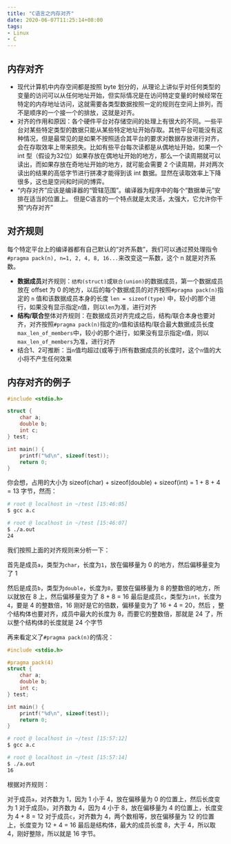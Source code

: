 ```yaml
---
title: "C语言之内存对齐"
date: 2020-06-07T11:25:14+08:00
tags:
- Linux
- C
---
```


## 内存对齐

* 现代计算机中内存空间都是按照 byte 划分的，从理论上讲似乎对任何类型的变量的访问可以从任何地址开始，但实际情况是在访问特定变量的时候经常在特定的内存地址访问，这就需要各类型数据按照一定的规则在空间上排列，而不是顺序的一个接一个的排放，这就是对齐。
* 对齐的作用和原因：各个硬件平台对存储空间的处理上有很大的不同。一些平台对某些特定类型的数据只能从某些特定地址开始存取。其他平台可能没有这种情况，但是最常见的是如果不按照适合其平台的要求对数据存放进行对齐，会在存取效率上带来损失。比如有些平台每次读都是从偶地址开始，如果一个 int 型（假设为32位）如果存放在偶地址开始的地方，那么一个读周期就可以读出，而如果存放在奇地址开始的地方，就可能会需要 2 个读周期，并对两次读出的结果的高低字节进行拼凑才能得到该 int 数据。显然在读取效率上下降很多，这也是空间和时间的博弈。
* “内存对齐”应该是编译器的“管辖范围”。编译器为程序中的每个“数据单元”安排在适当的位置上。
    但是C语言的一个特点就是太灵活，太强大，它允许你干预“内存对齐”

## 对齐规则

每个特定平台上的编译器都有自己默认的“对齐系数”，我们可以通过预处理指令`#pragma pack(n), n=1, 2, 4, 8, 16...`来改变这一系数，这个 n 就是对齐系数。

* **数据成员**对齐规则：`结构(struct)`或`联合(union)`的数据成员，第一个数据成员放在 offset 为 0 的地方，以后的每个数据成员的对齐按照`#pragma pack(n)`指定的 `n` 值和该数据成员本身的长度 `len = sizeof(type)` 中，较小的那个进行，如果没有显示指定`n`值，则以`len`为准，进行对齐
* **结构/联合**整体对齐规则：在数据成员对齐完成之后，结构/联合本身也要对齐，对齐按照`#pragma pack(n)`指定的`n`值和该结构/联合最大数据成员长度`max_len_of_members`中，较小的那个进行，如果没有显示指定`n`值，则以`max_len_of_members`为准，进行对齐
* 结合1、2可推断：当`n`值均超过(或等于)所有数据成员的长度时，这个`n`值的大小将不产生任何效果

## 内存对齐的例子

```c
#include <stdio.h>

struct {
    char a;
    double b;
    int c;
} test;

int main() {
    printf("%d\n", sizeof(test));
    return 0;
}
```

你会想，占用的大小为 sizeof(char) + sizeof(double) + sizeof(int) = 1 + 8 + 4 = 13 字节，然而：

```bash
# root @ localhost in ~/test [15:46:05]
$ gcc a.c

# root @ localhost in ~/test [15:46:07]
$ ./a.out
24
```

我们按照上面的对齐规则来分析一下：

首先是成员`a`，类型为`char`，长度为`1`，放在偏移量为 0 的地方，然后偏移量变为了 1

然后是成员`b`，类型为`double`，长度为`8`，要放在偏移量为 8 的整数倍的地方，所以就放在 8 上，然后偏移量变为了 8 + 8 = 16 最后是成员`c`，类型为`int`，长度为`4`，要是 4 的整数倍，16 刚好是它的倍数，偏移量变为了 16 + 4 = 20，然后 ，整个结构体也要对齐，成员中最大的长度为 8，而要它的整数倍，那就是 24 了，所以整个结构体的长度就是 24 个字节

再来看定义了`#pragma pack(n)`的情况：

```c
#include <stdio.h>

#pragma pack(4)
struct {
    char a;
    double b;
    int c;
} test;

int main() {
    printf("%d\n", sizeof(test));
    return 0;
}
```

```bash
# root @ localhost in ~/test [15:57:12]
$ gcc a.c

# root @ localhost in ~/test [15:57:14]
$ ./a.out
16
```

根据对齐规则：

对于成员`a`，对齐数为 1，因为 1 小于 4，放在偏移量为 0 的位置上，然后长度变为 1
对于成员`b`，对齐数为 4，因为 4 小于 8，放在偏移量为 4 的位置上，长度变为 4 + 8 = 12
对于成员`c`，对齐数为 4，两个数相等，放在偏移量为 12 的位置上，长度变为 12 + 4 = 16
最后是结构体，最大的成员长度 8，大于 4，所以取 4，刚好整除，所以就是 16 字节。